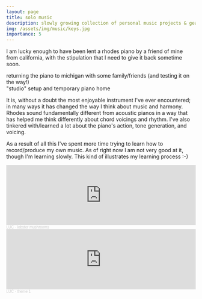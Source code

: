 ```yaml
---
layout: page
title: solo music
description: slowly growing collection of personal music projects & gear
img: /assets/img/music/keys.jpg
importance: 5
---
```


I am lucky enough to have been lent a rhodes piano by a friend of mine from california, with the stipulation that I need to give it back sometime soon.

<!-- ![image](/assets/img/music/travel.jpg){: style="float: right; margin-left: 1em;" width="60%"} -->

<div class="container">
  <div class="row justify-content-md-center">
    <div class="col-md-6">
      <img class="img-fluid rounded z-depth-1" src="{{ '/assets/img/music/travel.jpg' | relative_url }}" alt="" title="returning to michigan"/>
      <div class="caption">
        returning the piano to michigan with some family/friends (and testing it on the way!)
      </div>
    </div>
    <div class="col-md-6">
      <img class="img-fluid rounded z-depth-1" src="{{ '/assets/img/music/setup.JPG' | relative_url }}" alt="" title="music setup"/>
      <div class="caption">
        "studio" setup and temporary piano home
      </div>
    </div>
  </div>
</div>

It is, without a doubt the most enjoyable instrument I've ever encountered; in many ways it has changed the way I think about music and harmony. Rhodes sound fundamentally different from acoustic pianos in a way that has helped me think differently about chord voicings and rhythm. I've also tinkered with/learned a lot about the piano's action, tone generation, and voicing.

As a result of all this I've spent more time trying to learn how to record/produce my own music. As of right now I am not very good at it, though I'm learning slowly. This kind of illustrates my learning process :-)

<iframe width="100%" height="160" scrolling="no" frameborder="no" allow="autoplay" src="https://w.soundcloud.com/player/?url=https%3A//api.soundcloud.com/tracks/929973880&color=%23b4c4c4&auto_play=false&hide_related=false&show_comments=true&show_user=true&show_reposts=false&show_teaser=true&visual=true"></iframe><div style="font-size: 10px; color: #cccccc;line-break: anywhere;word-break: normal;overflow: hidden;white-space: nowrap;text-overflow: ellipsis; font-family: Interstate,Lucida Grande,Lucida Sans Unicode,Lucida Sans,Garuda,Verdana,Tahoma,sans-serif;font-weight: 100;"><a href="https://soundcloud.com/luclepot" title="LUC" target="_blank" style="color: #cccccc; text-decoration: none;">LUC</a> · <a href="https://soundcloud.com/luclepot/lobster-mushrooms" title="lobster mushrooms" target="_blank" style="color: #cccccc; text-decoration: none;">lobster mushrooms</a></div>

<iframe width="100%" height="160" scrolling="no" frameborder="no" allow="autoplay" src="https://w.soundcloud.com/player/?url=https%3A//api.soundcloud.com/tracks/929972527&color=%23b4c4c4&auto_play=false&hide_related=false&show_comments=true&show_user=true&show_reposts=false&show_teaser=true&visual=true"></iframe><div style="font-size: 10px; color: #cccccc;line-break: anywhere;word-break: normal;overflow: hidden;white-space: nowrap;text-overflow: ellipsis; font-family: Interstate,Lucida Grande,Lucida Sans Unicode,Lucida Sans,Garuda,Verdana,Tahoma,sans-serif;font-weight: 100;"><a href="https://soundcloud.com/luclepot" title="LUC" target="_blank" style="color: #cccccc; text-decoration: none;">LUC</a> · <a href="https://soundcloud.com/luclepot/intro-total" title="theme 1" target="_blank" style="color: #cccccc; text-decoration: none;">theme 1</a></div>

<!-- 
<div class="container">
  <div class="row justify-content-md-center">
    <div class="col col-lg-2">
    </div>
    <div class="col-md-auto">
      <img class="img-fluid w-50 rounded z-depth-1" src="{{ '/assets/img/music/travel.jpg' | relative_url }}" alt="" title="bringing the rhodes to michigan"/>

    </div>
    <div class="col col-lg-2">
      3 of 3
    </div>
  </div>
</div> -->



<!-- 
Every project has a beautiful feature showcase page.
It's easy to include images in a flexible 3-column grid format.
Make your photos 1/3, 2/3, or full width.

To give your project a background in the portfolio page, just add the img tag to the front matter like so:

    ---
    layout: page
    title: project
    description: a project with a background image
    img: /assets/img/12.jpg
    ---

<div class="row">
    <div class="col-sm mt-3 mt-md-0">
        <img class="img-fluid rounded z-depth-1" src="{{ '/assets/img/1.jpg' | relative_url }}" alt="" title="example image"/>
    </div>
    <div class="col-sm mt-3 mt-md-0">
        <img class="img-fluid rounded z-depth-1" src="{{ '/assets/img/3.jpg' | relative_url }}" alt="" title="example image"/>
    </div>
    <div class="col-sm mt-3 mt-md-0">
        <img class="img-fluid rounded z-depth-1" src="{{ '/assets/img/5.jpg' | relative_url }}" alt="" title="example image"/>
    </div>
</div>
<div class="caption">
    Caption photos easily. On the left, a road goes through a tunnel. Middle, leaves artistically fall in a hipster photoshoot. Right, in another hipster photoshoot, a lumberjack grasps a handful of pine needles.
</div>
<div class="row">
    <div class="col-sm mt-3 mt-md-0">
        <img class="img-fluid rounded z-depth-1" src="{{ '/assets/img/5.jpg' | relative_url }}" alt="" title="example image"/>
    </div>
</div>
<div class="caption">
    This image can also have a caption. It's like magic.
</div>

You can also put regular text between your rows of images.
Say you wanted to write a little bit about your project before you posted the rest of the images.
You describe how you toiled, sweated, *bled* for your project, and then... you reveal it's glory in the next row of images.


<div class="row justify-content-sm-center">
    <div class="col-sm-8 mt-3 mt-md-0">
        <img class="img-fluid rounded z-depth-1" src="{{ '/assets/img/6.jpg' | relative_url }}" alt="" title="example image"/>
    </div>
    <div class="col-sm-4 mt-3 mt-md-0">
        <img class="img-fluid rounded z-depth-1" src="{{ '/assets/img/11.jpg' | relative_url }}" alt="" title="example image"/>
    </div>
</div>
<div class="caption">
    You can also have artistically styled 2/3 + 1/3 images, like these.
</div>


The code is simple.
Just wrap your images with `<div class="col-sm">` and place them inside `<div class="row">` (read more about the <a href="https://getbootstrap.com/docs/4.4/layout/grid/" target="_blank">Bootstrap Grid</a> system).
To make images responsive, add `img-fluid` class to each; for rounded corners and shadows use `rounded` and `z-depth-1` classes.
Here's the code for the last row of images above:

```html
<div class="row justify-content-sm-center">
    <div class="col-sm-8 mt-3 mt-md-0">
        <img class="img-fluid rounded z-depth-1" src="{{ '/assets/img/6.jpg' | relative_url }}" alt="" title="example image"/>
    </div>
    <div class="col-sm-4 mt-3 mt-md-0">
        <img class="img-fluid rounded z-depth-1" src="{{ '/assets/img/11.jpg' | relative_url }}" alt="" title="example image"/>
    </div>
</div>
``` -->
